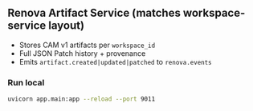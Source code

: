 ## Renova Artifact Service (matches workspace-service layout)

- Stores CAM v1 artifacts per `workspace_id`
- Full JSON Patch history + provenance
- Emits `artifact.created|updated|patched` to `renova.events`

### Run local
```bash
uvicorn app.main:app --reload --port 9011
```
